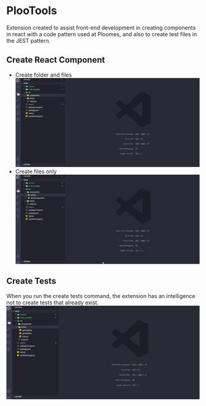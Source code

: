 # PlooTools
Extension created to assist front-end development in creating components in react with a code pattern used at Ploomes, and also to create test files in the JEST pattern.

## Create React Component
* Create folder and files
  ![](/img/example_1.gif)
* Create files only
  ![](/img/example_2.gif)

## Create Tests
When you run the create tests command, the extension has an intelligence not to create tests that already exist.
  ![](/img/example_3.gif)